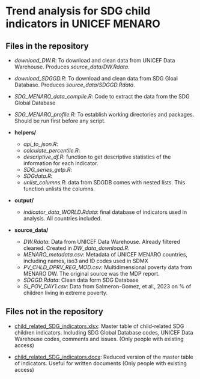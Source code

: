 # Trend analysis for SDG child indicators in UNICEF MENARO

## Files in the repository

-   *download_DW.R*: To download and clean data from UNICEF Data Warehouse. Produces *source_data/DW.Rdata*.

-   *download_SDGGD.R*: To download and clean data from SDG Gloal Database. Produces *source_data/SDGGD.Rdata*.

-   *SDG_MENARO_data_compile.R*: Code to extract the data from the SDG Global Database

-   *SDG_MENARO_profile.R*: To establish working directories and packages. Should be run first before any script.

-   **helpers/**

    -   *api_to_json.R*:
    -   *calculate_percentile.R*:
    -   *descriptive_df.R*: function to get descriptive statistics of the information for each indicator.
    -   *SDG_series_getp.R*:
    -   *SDGdata.R*:
    -   *unlist_columns.R*: data from SDGDB comes with nested lists. This function unlists the columns.

-   **output/**

    -   *indicator_data_WORLD.Rdata*: final database of indicators used in analysis. All countries included.

-   **source_data/**

    -   *DW.Rdata*: Data from UNICEF Data Warehouse. Already filtered cleaned. Created in *DW_data_download.R*.
    -   *MENARO_metadata.csv*: Metadata of UNICEF MENARO countries, including names, iso3 and ID codes used in SDMX
    -   *PV_CHLD_DPRV_REG_MOD.csv*: Multidimensional poverty data from MENARO DW. The original source was the MDP report.
    -   *SDGGD.Rdata*: Clean data form SDG Database
    -   *SI_POV_DAY1.csv*: Data from Salmeron-Gomez, et al., 2023 on % of children living in extreme poverty.

## Files not in the repository

-   [child_related_SDG_indicators.xlsx](https://unicef-my.sharepoint.com/:x:/r/personal/spalmas_unicef_org/Documents/MENARO%20SDG/child_related_SDG_indicators.xlsx?d=wa4abddb44036478db00fa74ee2a9ab25&csf=1&web=1&e=K1uSLa): Master table of child-related SDG children indicators. Including SDG Global Database codes, UNICEF Data Warehouse codes, comments and issues. (Only people with existing access)

-   [child_related_SDG_indicators.docx](https://unicef-my.sharepoint.com/:w:/r/personal/spalmas_unicef_org/Documents/MENARO%20SDG/child_related_SDG_indicators.docx?d=we824a41d4492476f8fc85c4a26306185&csf=1&web=1&e=giRpjV): Reduced version of the master table of indicators. Useful for written documents (Only people with existing access)

